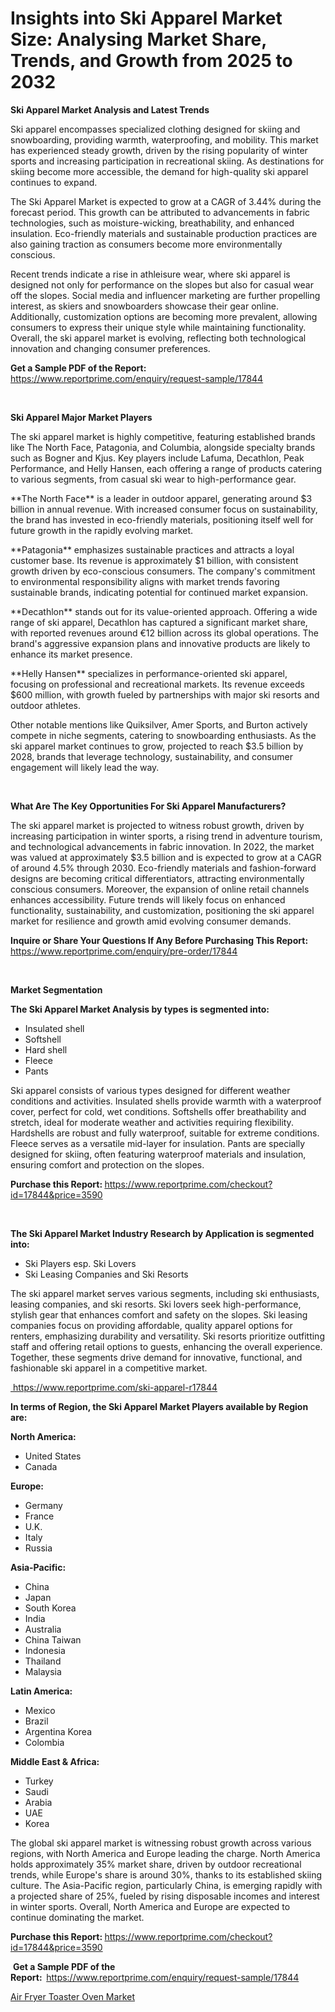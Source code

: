 <p><h1>Insights into Ski Apparel Market Size: Analysing Market Share, Trends, and Growth from 2025 to 2032</h1></p><p><strong>Ski Apparel Market Analysis and Latest Trends</strong></p>
<p><p>Ski apparel encompasses specialized clothing designed for skiing and snowboarding, providing warmth, waterproofing, and mobility. This market has experienced steady growth, driven by the rising popularity of winter sports and increasing participation in recreational skiing. As destinations for skiing become more accessible, the demand for high-quality ski apparel continues to expand. </p><p>The Ski Apparel Market is expected to grow at a CAGR of 3.44% during the forecast period. This growth can be attributed to advancements in fabric technologies, such as moisture-wicking, breathability, and enhanced insulation. Eco-friendly materials and sustainable production practices are also gaining traction as consumers become more environmentally conscious. </p><p>Recent trends indicate a rise in athleisure wear, where ski apparel is designed not only for performance on the slopes but also for casual wear off the slopes. Social media and influencer marketing are further propelling interest, as skiers and snowboarders showcase their gear online. Additionally, customization options are becoming more prevalent, allowing consumers to express their unique style while maintaining functionality. Overall, the ski apparel market is evolving, reflecting both technological innovation and changing consumer preferences.</p></p>
<p><strong>Get a Sample PDF of the Report:&nbsp;</strong> <a href="https://www.reportprime.com/enquiry/request-sample/17844?utm_campaign=2285&utm_medium=2&utm_source=Github&utm_content=ia&utm_term=18032025&utm_id=ski-apparel">https://www.reportprime.com/enquiry/request-sample/17844</a></p>
<p>&nbsp;</p>
<p><strong>Ski Apparel Major Market Players</strong></p>
<p><p>The ski apparel market is highly competitive, featuring established brands like The North Face, Patagonia, and Columbia, alongside specialty brands such as Bogner and Kjus. Key players include Lafuma, Decathlon, Peak Performance, and Helly Hansen, each offering a range of products catering to various segments, from casual ski wear to high-performance gear.</p><p>**The North Face** is a leader in outdoor apparel, generating around $3 billion in annual revenue. With increased consumer focus on sustainability, the brand has invested in eco-friendly materials, positioning itself well for future growth in the rapidly evolving market.</p><p>**Patagonia** emphasizes sustainable practices and attracts a loyal customer base. Its revenue is approximately $1 billion, with consistent growth driven by eco-conscious consumers. The company's commitment to environmental responsibility aligns with market trends favoring sustainable brands, indicating potential for continued market expansion.</p><p>**Decathlon** stands out for its value-oriented approach. Offering a wide range of ski apparel, Decathlon has captured a significant market share, with reported revenues around €12 billion across its global operations. The brand's aggressive expansion plans and innovative products are likely to enhance its market presence.</p><p>**Helly Hansen** specializes in performance-oriented ski apparel, focusing on professional and recreational markets. Its revenue exceeds $600 million, with growth fueled by partnerships with major ski resorts and outdoor athletes. </p><p>Other notable mentions like Quiksilver, Amer Sports, and Burton actively compete in niche segments, catering to snowboarding enthusiasts. As the ski apparel market continues to grow, projected to reach $3.5 billion by 2028, brands that leverage technology, sustainability, and consumer engagement will likely lead the way.</p></p>
<p>&nbsp;</p>
<p><strong>What Are The Key Opportunities For Ski Apparel Manufacturers?</strong></p>
<p><p>The ski apparel market is projected to witness robust growth, driven by increasing participation in winter sports, a rising trend in adventure tourism, and technological advancements in fabric innovation. In 2022, the market was valued at approximately $3.5 billion and is expected to grow at a CAGR of around 4.5% through 2030. Eco-friendly materials and fashion-forward designs are becoming critical differentiators, attracting environmentally conscious consumers. Moreover, the expansion of online retail channels enhances accessibility. Future trends will likely focus on enhanced functionality, sustainability, and customization, positioning the ski apparel market for resilience and growth amid evolving consumer demands.</p></p>
<p><strong>Inquire or Share Your Questions If Any Before Purchasing This Report:</strong> <a href="https://www.reportprime.com/enquiry/pre-order/17844?utm_campaign=2285&utm_medium=2&utm_source=Github&utm_content=ia&utm_term=18032025&utm_id=ski-apparel">https://www.reportprime.com/enquiry/pre-order/17844</a></p>
<p>&nbsp;</p>
<p><strong>Market Segmentation</strong></p>
<p><strong>The Ski Apparel Market Analysis by types is segmented into:</strong></p>
<p><ul><li>Insulated shell</li><li>Softshell</li><li>Hard shell</li><li>Fleece</li><li>Pants</li></ul></p>
<p><p>Ski apparel consists of various types designed for different weather conditions and activities. Insulated shells provide warmth with a waterproof cover, perfect for cold, wet conditions. Softshells offer breathability and stretch, ideal for moderate weather and activities requiring flexibility. Hardshells are robust and fully waterproof, suitable for extreme conditions. Fleece serves as a versatile mid-layer for insulation. Pants are specially designed for skiing, often featuring waterproof materials and insulation, ensuring comfort and protection on the slopes.</p></p>
<p><strong>Purchase this Report:&nbsp;</strong><a href="https://www.reportprime.com/checkout?id=17844&price=3590&utm_campaign=2285&utm_medium=2&utm_source=Github&utm_content=ia&utm_term=18032025&utm_id=ski-apparel">https://www.reportprime.com/checkout?id=17844&price=3590</a></p>
<p>&nbsp;</p>
<p><strong>The Ski Apparel Market Industry Research by Application is segmented into:</strong></p>
<p><ul><li>Ski Players esp. Ski Lovers</li><li>Ski Leasing Companies and Ski Resorts</li></ul></p>
<p><p>The ski apparel market serves various segments, including ski enthusiasts, leasing companies, and ski resorts. Ski lovers seek high-performance, stylish gear that enhances comfort and safety on the slopes. Ski leasing companies focus on providing affordable, quality apparel options for renters, emphasizing durability and versatility. Ski resorts prioritize outfitting staff and offering retail options to guests, enhancing the overall experience. Together, these segments drive demand for innovative, functional, and fashionable ski apparel in a competitive market.</p></p>
<p><a href="https://www.reportprime.com/ski-apparel-r17844?utm_campaign=2285&utm_medium=2&utm_source=Github&utm_content=ia&utm_term=18032025&utm_id=ski-apparel">&nbsp;https://www.reportprime.com/ski-apparel-r17844</a></p>
<p><strong>In terms of Region, the Ski Apparel Market Players available by Region are:</strong></p>
<p>
    <p> <strong> North America: </strong>
        <ul>
            <li>United States</li>
            <li>Canada</li>
        </ul>
        </p> 
    <p> <strong> Europe: </strong>
        <ul>
            <li>Germany</li>
            <li>France</li>
            <li>U.K.</li>
            <li>Italy</li>
            <li>Russia</li>
        </ul>
        </p> 
    <p> <strong> Asia-Pacific: </strong>
        <ul>
            <li>China</li>
            <li>Japan</li>
            <li>South Korea</li>
            <li>India</li>
            <li>Australia</li>
            <li>China Taiwan</li>
            <li>Indonesia</li>
            <li>Thailand</li>
            <li>Malaysia</li>
        </ul>
        </p> 
    <p> <strong> Latin America: </strong>
        <ul>
            <li>Mexico</li>
            <li>Brazil</li>
            <li>Argentina Korea</li>
            <li>Colombia</li>
        </ul>
        </p> 
    <p> <strong> Middle East & Africa: </strong>
        <ul>
            <li>Turkey</li>
            <li>Saudi</li>
            <li>Arabia</li>
            <li>UAE</li>
            <li>Korea</li>
        </ul>
    </p>
    </p>
<p><p>The global ski apparel market is witnessing robust growth across various regions, with North America and Europe leading the charge. North America holds approximately 35% market share, driven by outdoor recreational trends, while Europe's share is around 30%, thanks to its established skiing culture. The Asia-Pacific region, particularly China, is emerging rapidly with a projected share of 25%, fueled by rising disposable incomes and interest in winter sports. Overall, North America and Europe are expected to continue dominating the market.</p></p>
<p><strong>Purchase this Report: </strong><a href="https://www.reportprime.com/checkout?id=17844&price=3590&utm_campaign=2285&utm_medium=2&utm_source=Github&utm_content=ia&utm_term=18032025&utm_id=ski-apparel">https://www.reportprime.com/checkout?id=17844&price=3590</a></p>
<p>&nbsp;<strong>Get a Sample PDF of the Report:&nbsp;&nbsp;</strong><a href="https://www.reportprime.com/enquiry/request-sample/17844?utm_campaign=2285&utm_medium=2&utm_source=Github&utm_content=ia&utm_term=18032025&utm_id=ski-apparel">https://www.reportprime.com/enquiry/request-sample/17844</a></p>
<p><strong></strong></p>
<p><p><a href="https://github.com/JubayerMia832/Market-Research-Report-List-2/blob/main/air-fryer-toaster-oven-market.md?utm_campaign=2285&utm_medium=2&utm_source=Github&utm_content=ia&utm_term=18032025&utm_id=ski-apparel">Air Fryer Toaster Oven Market</a></p></p>